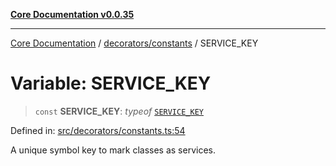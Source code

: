 [**Core Documentation v0.0.35**](../../../README.md)

***

[Core Documentation](../../../modules.md) / [decorators/constants](../README.md) / SERVICE\_KEY

# Variable: SERVICE\_KEY

> `const` **SERVICE\_KEY**: *typeof* [`SERVICE_KEY`](SERVICE_KEY.md)

Defined in: [src/decorators/constants.ts:54](https://github.com/stonemjs/core/blob/83759020101bdf94fc7c7a0d8609e63689d57c0f/src/decorators/constants.ts#L54)

A unique symbol key to mark classes as services.
